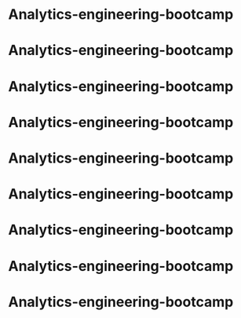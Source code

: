 # Analytics-engineering-bootcamp
# Analytics-engineering-bootcamp
# Analytics-engineering-bootcamp
# Analytics-engineering-bootcamp
# Analytics-engineering-bootcamp
# Analytics-engineering-bootcamp
# Analytics-engineering-bootcamp
# Analytics-engineering-bootcamp
# Analytics-engineering-bootcamp
